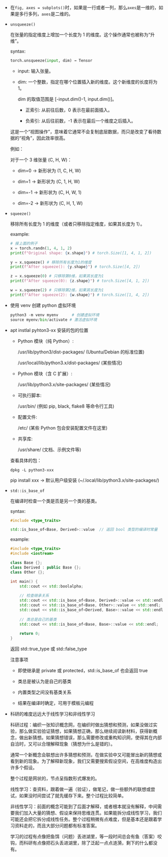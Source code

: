 * 在`fig, axes = subplots()`时，如果是一行或者一列，那么`axes`是一维的，如果是多行多列，`axes`是二维的。

* `unsqueeze()`

    在张量的指定维度上增加一个长度为 1 的维度。这个操作通常也被称为“升维”。

    syntax:

    ```py
    torch.unsqueeze(input, dim) → Tensor
    ```

    * input: 输入张量。

    * dim: 一个整数，指定在哪个位置插入新的维度。这个新维度的长度将为 1。

        dim 的取值范围是 [-input.dim()-1, input.dim()]。

        * 正索引: 从前往后数，0 表示在最前面插入。

        * 负索引: 从后往前数，-1 表示在最后一个维度之后插入。

    这是一个“视图操作”，意味着它通常不会复制底层数据，而只是改变了看待数据的“视角”，因此效率很高。

    例如：

    对于一个 3 维张量 (C, H, W)：

    * dim=0 -> 新形状为 (1, C, H, W)

    * dim=1 -> 新形状为 (C, 1, H, W)

    * dim=-1 -> 新形状为 (C, H, W, 1)

    * dim=-2 -> 新形状为 (C, H, 1, W)

* `squeeze()`

    移除所有长度为 1 的维度（或者只移除指定维度，如果其长度为 1）。

    example:

    ```py
    # 接上面的例子
    x = torch.randn(1, 4, 1, 2)
    print(f"Original shape: {x.shape}") # torch.Size([1, 4, 1, 2])

    y = x.squeeze() # 移除所有长度为1的维度
    print(f"After squeeze(): {y.shape}") # torch.Size([4, 2])

    z = x.squeeze(0) # 只移除第0维，如果其长度为1
    print(f"After squeeze(0): {z.shape}") # torch.Size([4, 1, 2])

    w = x.squeeze(2) # 只移除第2维，如果其长度为1
    print(f"After squeeze(2): {w.shape}") # torch.Size([1, 4, 2])
    ```

* 使用 venv 创建 python 虚拟环境

    ```py
    python3 -m venv myenv      # 创建虚拟环境
    source myenv/bin/activate # 激活虚拟环境
    ```

* apt instlal pyhton3-xx 安装的包的位置

    * Python 模块（纯 Python）:

        /usr/lib/python3/dist-packages/ (Ubuntu/Debian 的标准位置)

        /usr/local/lib/python3.x/dist-packages/ (某些情况)

    * Python 模块（含 C 扩展）:

        /usr/lib/python3.x/site-packages/ (某些情况)

    * 可执行脚本:

        /usr/bin/ (例如 pip, black, flake8 等命令行工具)

    * 配置文件:

        /etc/ (某些 Python 包会安装配置文件在这里)

    * 共享库:

        /usr/share/ (文档、示例文件等)

    查看具体的包：

    `dpkg -L python3-xxx`

    pip install xxx → 默认用户级安装 (~/.local/lib/python3.x/site-packages/)

* `std::is_base_of`

    在编译时检查一个类是否是另一个类的基类。

    syntax:

    ```cpp
    #include <type_traits>

    std::is_base_of<Base, Derived>::value  // 返回 bool 类型的编译时常量
    ```

    example:

    ```cpp
    #include <type_traits>
    #include <iostream>

    class Base {};
    class Derived : public Base {};
    class Other {};

    int main() {
        std::cout << std::boolalpha;
        
        // 检查继承关系
        std::cout << std::is_base_of<Base, Derived>::value << std::endl;  // true
        std::cout << std::is_base_of<Base, Other>::value << std::endl;    // false
        std::cout << std::is_base_of<Derived, Base>::value << std::endl;  // false
        
        // 类总是自己的基类
        std::cout << std::is_base_of<Base, Base>::value << std::endl;     // true
        
        return 0;
    }
    ```

    返回 std::true_type 或 std::false_type

    注意事项

    * 即使继承是 private 或 protected，std::is_base_of 也会返回 true

    * 类总是被认为是自己的基类

    * 内置类型之间没有基类关系

    * 结果在编译时确定，可用于模板元编程

* 科研的难度远远大于线性学习和非线性学习

    科研过程：编织一张知识概念网，在编织时做出猜想和预测，如果没做过实验，那么做实验验证猜想，如果猜想正确，那么继续阅读新材料，获得新概念，做出新猜想。如果猜想错误，那么需要修改或重构知识网，使得其在内部自洽时，又可以合理解释现象（猜想为什么是错的）。

    通常一个新概念会联想出许多猜想和预测，在做实验中又可能冒出新的猜想或看到新的现象。为了解释新现象，我们又需要搜索假设空间，在高维度构造出许多个假设。
    
    整个过程是网状的，节点呈指数形式爆发的。

    线性学习：查资料，跟着做一遍（验证），做笔记，做一些额外的联想或尝试，如果没时间尝试了就先缓存下来。整个过程比较简单。

    非线性学习：前面的概念可能到了后面才解释，或者根本就没有解释，中间需要我们加入大量的猜想、假设来保持思维连贯。如果能拆分成线性学习，我们可能还会把它拆分成线性任务。整个过程稍微有点难度，但是基本还是跟着学习资料走的，而且大部分问题都有标准答案。

    学习的过程有点像把鱼饵（问题）丢进湖里，等一段时间总会有鱼（答案）咬钩，而科研有点像把石头丢进湖里，除了泛起一点点涟漪，剩下的什么都没有。
